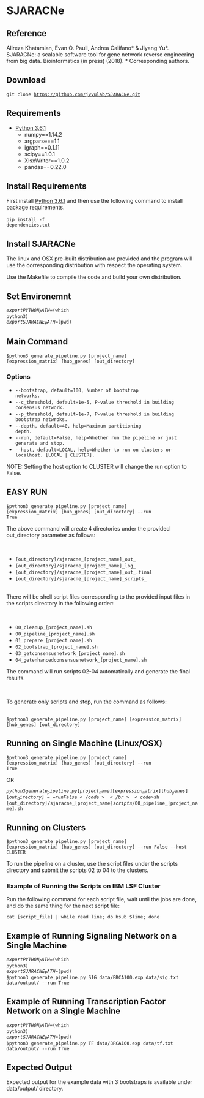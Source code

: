# SJARACNe

## Reference

Alireza Khatamian, Evan O. Paull, Andrea Califano* & Jiyang Yu*. SJARACNe: a scalable software tool for gene network reverse engineering from big data. Bioinformatics (in press) (2018). * Corresponding authors.

## Download

<code>git clone https://github.com/jyyulab/SJARACNe.git</code>

## Requirements

* [Python 3.6.1](https://www.python.org/downloads/)
	* numpy==1.14.2
	* argparse==1.1
	* igraph==0.1.11
	* scipy==1.0.1
	* XlsxWriter==1.0.2
	* pandas==0.22.0

## Install Requirements
First install [Python 3.6.1](https://www.python.org/downloads/) and then use the following command to install package requirements.
</br></br>
<code>pip install -f dependencies.txt</code>

## Install SJARACNe
The linux and OSX pre-built distribution are provided and the program will use the corresponding distribution with respect the operating system.</br>

Use the Makefile to compile the code and build your own distribution.</br>

## Set Environemnt

<code>$export PYTHON_PATH=$(which python3)</code></br>
<code>$export SJARACNE_PATH=$(pwd)</code></br>

## Main Command

<code>$python3 generate_pipeline.py [project_name] [expression_matrix] [hub_genes] [out_directory]</code></br>

### Options

* <code>--bootstrap, default=100, Number of bootstrap networks.</code></br>
* <code>--c_threshold, default=1e-5, P-value threshold in building consensus network.</code></br>
* <code>--p_threshold, default=1e-7, P-value threshold in building bootstrap netwroks.</code></br>
* <code>--depth, default=40, help=Maximum partitioning depth.</code></br>
* <code>--run, default=False, help=Whether run the pipeline or just generate and stop.</code></br>
* <code>--host, default=LOCAL, help=Whether to run on clusters or localhost. [LOCAL | CLUSTER].</code></br>

NOTE: Setting the host option to CLUSTER will change the run option to False.

## EASY RUN

<code>$python3 generate_pipeline.py [project_name] [expression_matrix] [hub_genes] [out_directory] --run True</code></br>

<p>The above command will create 4 directories under the provided out_directory parameter as follows:</p></br>

* <code>[out_directory]/sjaracne_[project_name]\_out\_</code></br>
* <code>[out_directory]/sjaracne_[project_name]\_log\_</code></br>
* <code>[out_directory]/sjaracne_[project_name]\_out\_.final</code></br>
* <code>[out_directory]/sjaracne_[project_name]\_scripts\_</code></br></br>

<p>There will be shell script files corresponding to the provided input files in the scripts directory in the following order:</p></br>

* <code>00_cleanup_[project_name].sh</code></br>
* <code>00_pipeline_[project_name].sh</code></br>
* <code>01_prepare_[project_name].sh</code></br>
* <code>02_bootstrap_[project_name].sh</code></br>
* <code>03_getconsensusnetwork_[project_name].sh</code></br>
* <code>04_getenhancedconsensusnetwork_[project_name].sh</code></br>

<p>The command will run scripts 02-04 automatically and generate the final results.</p></br>

<p>To generate only scripts and stop, run the command as follows:</p></br>
<code>$python3 generate_pipeline.py [project_name] [expression_matrix] [hub_genes] [out_directory]</code></br>

## Running on Single Machine (Linux/OSX)
<code>$python3 generate_pipeline.py [project_name] [expression_matrix] [hub_genes] [out_directory] --run True</code></br>

<p>OR</p>

<code>$python3 generate_pipeline.py [project_name] [expression_matrix] [hub_genes] [out_directory] --run False</code></br>
<code>$sh [out_directory]/sjaracne_[project_name]_scripts_/00_pipeline_[project_name].sh</code>

## Running on Clusters

<code>$python3 generate_pipeline.py [project_name] [expression_matrix] [hub_genes] [out_directory] --run False --host CLUSTER</code></br>
<p>To run the pipeline on a cluster, use the script files under the scripts directory and submit the scripts 02 to 04 to the clusters.</p>

### Example of Running the Scripts on IBM LSF Cluster
<p>Run the following command for each script file, wait until the jobs are done, and do the same thing for the next script file:<p>
<code>cat [script_file] | while read line; do bsub $line; done</code>

## Example of Running Signaling Network on a Single Machine

<code>$export PYTHON_PATH=$(which python3)</code></br>
<code>$export SJARACNE_PATH=$(pwd)</code></br>
<code>$python3 generate_pipeline.py SIG data/BRCA100.exp data/sig.txt data/output/ --run True</code></br>

## Example of Running Transcription Factor Network on a Single Machine

<code>$export PYTHON_PATH=$(which python3)</code></br>
<code>$export SJARACNE_PATH=$(pwd)</code></br>
<code>$python3 generate_pipeline.py TF data/BRCA100.exp data/tf.txt data/output/ --run True</code></br>

## Expected Output
<p>Expected output for the example data with 3 bootstraps is available under data/output/ directory.</p>


